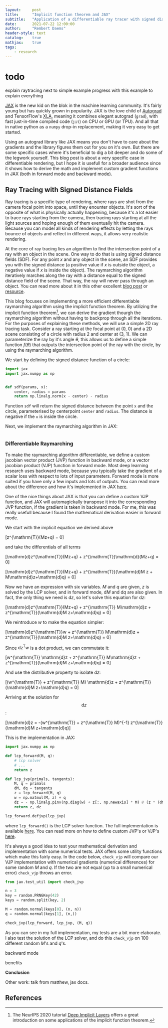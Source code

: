 ```yaml
---
layout:     post
title:      "Implicit function theorem and JAX"
subtitle:   "Application of a differentiable ray tracer with signed distance fields"
date:       2021-07-22 12:00:00
author:     "Rembert Daems"
header-style: text
catalog:    true
mathjax:    true
tags:
    - research
---
```


# todo
 explain raytracing next to simple example
 progress with this example to explain everything

[JAX](https://github.com/google/jax) is the new kid on the blok in the machine learning community.
It's fairly young but has quickly grown in popularity.
JAX is the love child of [Autograd](https://github.com/HIPS/autograd) and TensorFlow's [XLA](https://www.tensorflow.org/xla), meaning it combines elegant autograd (`grad`), with fast just-in-time compiled code (`jit`) on CPU or GPU (or TPU). And all that in native python as a `numpy` drop-in replacement, making it very easy to get started.

Using an autograd library like JAX means you don't have to care about the gradients and the library figures them out for you on it's own. But there are some specific cases where it's beneficial to dig a bit deeper and do some of the legwork yourself. This blog post is about a very specific case in differentiable rendering, but I hope it is usefull for a broader audience since it shows how to derive the math and implement custom gradient functions in JAX (both in forward mode and backward mode).

## Ray Tracing with Signed Distance Fields

Ray tracing is a specific type of rendering, where rays are shot from the camera focal point into space, until they enounter objects. It's sort of the opposite of what is physically actually happening, because it's a lot easier to trace rays starting from the camera, then tracing rays starting at all the light sources and hoping enough of them eventually hit the camera.
Because you can model all kinds of rendering effects by letting the rays bounce of objects and reflect in different ways, it allows very realistic rendering.

At the core of ray tracing lies an algorithm to find the intersection point of a ray with an object in the scene.
One way to do that is using signed distance fields (SDF). For any point $x$ and any object in the scene, an SDF provides you with the signed distance (a positive value if $x$ is outside the object, a negative value if $x$ is inside the object).
The raymarching algorithm iteratively marches along the ray with a distance equal to the signed distance field of the scene. That way, the ray will never pass through an object.
You can read more about it in this other excellent [blog post](https://blog.evjang.com/2019/11/jaxpt.html) or [resource](https://raytracing.github.io/).

This blog focuses on implementing a more efficient differentiable raymarching algorithm using the implicit function theorem.
By utilizing the implicit function theorem[^1], we can derive the gradient thourgh the raymarching algorithm without having to backprop through all the iterations.
For the purposes of explaining these methods, we will use a simple 2D ray tracing task. Consider a ray starting at the focal point at (0, 0) and a 2D scene consisting of a circle with radius 2 and center at (3, 1).
We can parameterize the ray by it's angle $\theta$, this allows us to define a simple function $f(\theta)$ that outputs the intersection point of the ray with the circle, by using the raymarching algorithm.

We start by defining the signed distance function of a circle:

```python
import jax
import jax.numpy as np


def sdf(params, x):
    center, radius = params
    return np.linalg.norm(x - center) - radius
```

Function `sdf` will return the signed distance between the point `x` and the circle, parameterised by centerpoint `center` and `radius`. The distance is negative if the `x` is inside the circle.

Next, we implement the raymarching algorithm in JAX:

```python
```

### Differentiable Raymarching

To make the raymarching algorithm differentiable, we define a custom jacobian vector product (JVP) function in backward mode, or a vector jacobian product (VJP) function in forward mode.
Most deep learning research uses backward mode, because you typically take the gradient of a scalar loss with respect to lots of input parameters. Forward mode is more suited if you have only a few inputs and lots of outputs.
You can read more about the difference and how it's implemented in JAX [here](https://jax.readthedocs.io/en/latest/notebooks/autodiff_cookbook.html).

One of the nice things about JAX is that you can define a custom VJP function, and JAX will automagickally transpose it into the corresponding JVP function, if the gradient is taken in backward mode.
For me, this was really usefull because I found the mathematical derivation easier in forward mode.

We start with the implicit equation we derived above

\[z^{\mathrm{T}}(Mz+q) = 0\]

and take the differentials of all terms

\[\mathrm{d}z^{\mathrm{T}}(Mz+q) + z^{\mathrm{T}}\mathrm{d}(Mz+q) = 0\]

\[\mathrm{d}z^{\mathrm{T}}(Mz+q) + z^{\mathrm{T}}(\mathrm{d}M z + M\mathrm{d}z+\mathrm{d}q) = 0\]

Now we have an expression with six variables. $M$ and $q$ are given, $z$ is solved by the LCP solver, and in forward mode, $\mathrm{d}M$ and $\mathrm{d}q$ are also given. In fact, the only thing we need is $\mathrm{d}z$, so let's solve this equation for $\mathrm{d}z$:

\[\mathrm{d}z^{\mathrm{T}}(Mz+q) + z^{\mathrm{T}} M\mathrm{d}z + z^{\mathrm{T}}(\mathrm{d}M z+\mathrm{d}q) = 0\]

We reintroduce $w$ to make the equation simpler:

\[\mathrm{d}z^{\mathrm{T}}w + z^{\mathrm{T}} M\mathrm{d}z + z^{\mathrm{T}}(\mathrm{d}M z+\mathrm{d}q) = 0\]

Since $\mathrm{d}z^{\mathrm{T}}w$ is a dot product, we can commutate it:

\[w^{\mathrm{T}} \mathrm{d}z + z^{\mathrm{T}} M\mathrm{d}z + z^{\mathrm{T}}(\mathrm{d}M z+\mathrm{d}q) = 0\]

And use the distributive property to isolate $\mathrm{d}z$:

\[(w^{\mathrm{T}} + z^{\mathrm{T}} M) \mathrm{d}z + z^{\mathrm{T}}(\mathrm{d}M z+\mathrm{d}q) = 0\]

Arriving at the solution for $$\mathrm{d}z$$:

\[\mathrm{d}z = -(w^{\mathrm{T}} + z^{\mathrm{T}} M)^{-1} z^{\mathrm{T}}(\mathrm{d}M z+\mathrm{d}q)\]

This is the implementation in JAX:

```python
import jax.numpy as np

def lcp_forward(M, q):
    # lcp solver
    # ...
    return z

def lcp_jvp(primals, tangents):
    M, q = primals
    dM, dq = tangents
    z = lcp_forward(M, q)
    w = np.matmul(M, z) + q
    dz = - np.linalg.pinv(np.diag(w) + z[:, np.newaxis] * M) @ (z * (dM @ z + dq))
    return z, dz

lcp_forward.defjvp(lcp_jvp)
```

where `lcp_forward()` is the LCP solver function. The full implementation is available [here](...). You can read more on how to define custom JVP's or VJP's [here]().

It's always a good idea to test your mathematical derivation and implementation with some numerical tests. JAX offers some utility functions which make this fairly easy. In the code below, `check_vjp` will compare our VJP implementation with numerical gradients (numerical differences) for some random $M$ and $q$. If the two are not equal (up to a small numerical error) `check_vjp` throws an error.

```python
from jax.test_util import check_jvp

n = 3
key = random.PRNGKey(42)
keys = random.split(key, 2)

M = random.normal(keys[0], (n, n))
q = random.normal(keys[1], (n,))

check_jvp(lcp_forward, lcp_jvp, (M, q))
```

As you can see in my full implementation, my tests are a bit more elaborate. I also test the solution of the LCP solver, and do this `check_vjp` on 100 different random $M$'s and $q$'s.

backward mode

benefits


**Conclusion**

Other work: talk from matthew, jax docs.


## References

[^1]: The NeurIPS 2020 tutorial [Deep Implicit Layers](http://implicit-layers-tutorial.org/) offers a great introduction on some applications of the implicit function theorem.